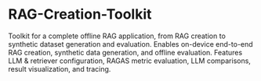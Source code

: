 # RAG-Creation-Toolkit
Toolkit for a complete offline RAG application, from RAG creation to synthetic dataset generation and evaluation. Enables on-device end-to-end RAG creation, synthetic data generation, and offline evaluation. Features LLM &amp; retriever configuration, RAGAS metric evaluation, LLM comparisons, result visualization, and tracing.
